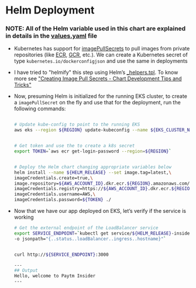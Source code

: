 # Helm Deployment

### NOTE: All of the Helm variable used in this chart are explained in details in the [values.yaml](./values.yaml) file

* Kubernetes has support for [imagePullSecrets](https://kubernetes.io/docs/tasks/configure-pod-container/pull-image-private-registry/) to pull images from private repositories (like [ECR](https://aws.amazon.com/ecr/), [GCR](https://cloud.google.com/container-registry), etc.). We can create a Kubernetes secret of type `kubernetes.io/dockerconfigjson` and use the same in deployments

* I have tried to "helmify" this step using Helm’s [_helpers.tpl](./templates/_helpers.tpl#L58). To know more see ["Creating Image Pull Secrets - Chart Development Tips and Tricks"](https://helm.sh/docs/howto/charts_tips_and_tricks/)

* Now, presuming Helm is initialized for the running EKS cluster, to create a `imagePullSecret` on the fly and use that for the deployment, run the following commands:

    ```sh

    # Update kube-config to point to the running EKS
    aws eks --region ${REGION} update-kubeconfig --name ${EKS_CLUSTER_NAME}


    # Get token and use the to create a k8s secret
    export TOKEN=`aws ecr get-login-password --region=${REGION}`


    # Deploy the Helm chart changing appropriate variables below
    helm install --name ${HELM_RELEASE} --set image.tag=latest,\
    imageCredentials.create=true,\
    image.repository=${AWS_ACCOUNT_ID}.dkr.ecr.${REGION}.amazonaws.com/${REPOSITORY},\
    imageCredentials.registry=https://${AWS_ACCOUNT_ID}.dkr.ecr.${REGION}.amazonaws.com,\
    imageCredentials.username=AWS,\
    imageCredentials.password=${TOKEN} ./

    ```

* Now that we have our app deployed on EKS, let’s verify if the service is working

    ```sh
    # Get the external endpoint of the LoadBalancer service
    export SERVICE_ENDPOINT=`kubectl get service/${HELM_RELEASE}-insider \
    -o jsonpath="{..status..loadBalancer..ingress..hostname}"`


    curl http://${SERVICE_ENDPOINT}:3000

    ---
    ## Output
    Hello, welcome to Paytm Insider
    ---
    ```
